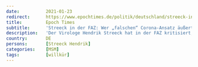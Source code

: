 ```yaml
---
date:          2021-01-23
redirect:      https://www.epochtimes.de/politik/deutschland/streeck-in-der-faz-wer-falschen-corona-ansatz-aeussert-wird-diffamiert-a3431264.html
title:         Epoch Times
subtitle:      'Streeck in der FAZ: Wer „falschen“ Corona-Ansatz äußert, wird diffamiert'
description:   'Der Virologe Hendrik Streeck hat in der FAZ kritisiert, dass die Wissenschaft in der Corona-Debatte politisiert werde, statt sie debattieren zu lassen und der Politik Entscheidungsalternativen zu bieten. Wichtig seien mehr Erkenntnisse über konkrete Ausbreitungswege.                 '
country:       DE
persons:       [Streeck Hendrik]
categories:    [MSM]
tags:          [willkür]
---
```

